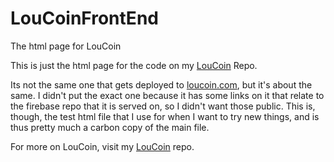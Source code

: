 # LouCoinFrontEnd
The html page for LouCoin

This is just the html page for the code on my [LouCoin](https://github.com/ztandrews/loucoin) Repo.

Its not the same one that gets deployed to [loucoin.com](https://loucoin.com), but it's about the same. I didn't put the exact one because it has some links on it that relate to the firebase repo that it is served on, so I didn't want those public. This is, though, the test html file that I use for when I want to try new things, and is thus pretty much a carbon copy of the main file.

For more on LouCoin, visit my [LouCoin](https://github.com/ztandrews/loucoin) repo.

